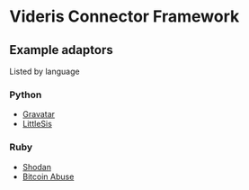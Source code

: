 # Videris Connector Framework

## Example adaptors

Listed by language

### Python

* [Gravatar](/Gravatar/README.md)
* [LittleSis](/LittleSis/README.md)


### Ruby

* [Shodan](/Shodan/README.md)
* [Bitcoin Abuse](/Bitcoin%20Abuse/README.md)

